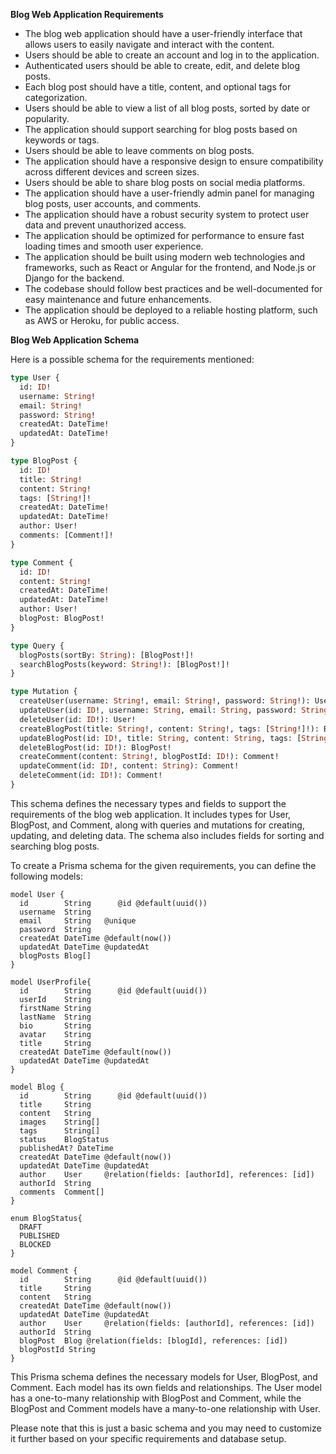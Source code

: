 **Blog Web Application Requirements**

- The blog web application should have a user-friendly interface that allows users to easily navigate and interact with the content.
- Users should be able to create an account and log in to the application.
- Authenticated users should be able to create, edit, and delete blog posts.
- Each blog post should have a title, content, and optional tags for categorization.
- Users should be able to view a list of all blog posts, sorted by date or popularity.
- The application should support searching for blog posts based on keywords or tags.
- Users should be able to leave comments on blog posts.
- The application should have a responsive design to ensure compatibility across different devices and screen sizes.
- Users should be able to share blog posts on social media platforms.
- The application should have a user-friendly admin panel for managing blog posts, user accounts, and comments.
- The application should have a robust security system to protect user data and prevent unauthorized access.
- The application should be optimized for performance to ensure fast loading times and smooth user experience.
- The application should be built using modern web technologies and frameworks, such as React or Angular for the frontend, and Node.js or Django for the backend.
- The codebase should follow best practices and be well-documented for easy maintenance and future enhancements.
- The application should be deployed to a reliable hosting platform, such as AWS or Heroku, for public access.

**Blog Web Application Schema**

Here is a possible schema for the requirements mentioned:

```graphql
type User {
  id: ID!
  username: String!
  email: String!
  password: String!
  createdAt: DateTime!
  updatedAt: DateTime!
}

type BlogPost {
  id: ID!
  title: String!
  content: String!
  tags: [String!]!
  createdAt: DateTime!
  updatedAt: DateTime!
  author: User!
  comments: [Comment!]!
}

type Comment {
  id: ID!
  content: String!
  createdAt: DateTime!
  updatedAt: DateTime!
  author: User!
  blogPost: BlogPost!
}

type Query {
  blogPosts(sortBy: String): [BlogPost!]!
  searchBlogPosts(keyword: String!): [BlogPost!]!
}

type Mutation {
  createUser(username: String!, email: String!, password: String!): User!
  updateUser(id: ID!, username: String, email: String, password: String): User!
  deleteUser(id: ID!): User!
  createBlogPost(title: String!, content: String!, tags: [String!]!): BlogPost!
  updateBlogPost(id: ID!, title: String, content: String, tags: [String!]): BlogPost!
  deleteBlogPost(id: ID!): BlogPost!
  createComment(content: String!, blogPostId: ID!): Comment!
  updateComment(id: ID!, content: String): Comment!
  deleteComment(id: ID!): Comment!
}
```

This schema defines the necessary types and fields to support the requirements of the blog web application. It includes types for User, BlogPost, and Comment, along with queries and mutations for creating, updating, and deleting data. The schema also includes fields for sorting and searching blog posts.

To create a Prisma schema for the given requirements, you can define the following models:

```prisma
model User {
  id        String      @id @default(uuid())
  username  String
  email     String   @unique
  password  String
  createdAt DateTime @default(now())
  updatedAt DateTime @updatedAt
  blogPosts Blog[]
}

model UserProfile{
  id        String      @id @default(uuid())
  userId    String
  firstName String
  lastName  String
  bio       String
  avatar    String
  title     String
  createdAt DateTime @default(now())
  updatedAt DateTime @updatedAt
}

model Blog {
  id        String      @id @default(uuid())
  title     String
  content   String
  images    String[]
  tags      String[]
  status    BlogStatus
  publishedAt? DateTime
  createdAt DateTime @default(now())
  updatedAt DateTime @updatedAt
  author    User     @relation(fields: [authorId], references: [id])
  authorId  String
  comments  Comment[]
}

enum BlogStatus{
  DRAFT
  PUBLISHED
  BLOCKED
}

model Comment {
  id        String      @id @default(uuid())
  title     String
  content   String
  createdAt DateTime @default(now())
  updatedAt DateTime @updatedAt
  author    User     @relation(fields: [authorId], references: [id])
  authorId  String
  blogPost  Blog @relation(fields: [blogId], references: [id])
  blogPostId String
}
```

This Prisma schema defines the necessary models for User, BlogPost, and Comment. Each model has its own fields and relationships. The User model has a one-to-many relationship with BlogPost and Comment, while the BlogPost and Comment models have a many-to-one relationship with User.

Please note that this is just a basic schema and you may need to customize it further based on your specific requirements and database setup.
